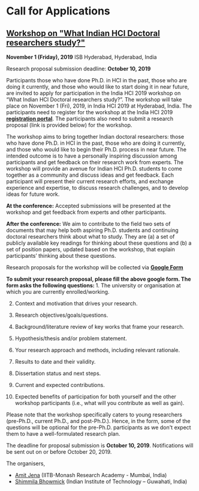 # Call for Applications

## [Workshop on "What Indian HCI Doctoral researchers study?"](https://amitjenaiitbm.github.io/IndiaHCI2019/)

<strong>November 1 (Friday), 2019</strong>
ISB Hyderabad, Hyderabad, India


Research proposal submission deadline: <strong>October 10, 2019</strong>

Participants those who have done Ph.D. in HCI in the past, those who are doing it currently, and those who would like to start doing it in near future, are invited to apply for participation in the India HCI 2019 workshop on “What Indian HCI Doctoral researchers study?”. The workshop will take place on November 1 (Fri), 2019, in India HCI 2019 at Hyderabad, India. The participants need to register for the workshop at the India HCI 2019 <strong>[registration portal](https://www.indiahci.org/indiahci_2019/register/)</strong>. The participants also need to submit a research proposal (link is provided below) for the workshop.

The workshop aims to bring together Indian doctoral researchers: those who have done Ph.D. in HCI in the past, those who are doing it currently, and those who would like to begin their Ph.D. process in near future. The intended outcome is to have a personally inspiring discussion among participants and get feedback on their research work from experts. The workshop will provide an avenue for Indian HCI Ph.D. students to come together as a community and discuss ideas and get feedback. Each participant will present their current research efforts, and exchange experience and expertise, to discuss research challenges, and to develop ideas for future work.

<strong>At the conference:</strong> Accepted submissions will be presented at the workshop and get feedback from experts and other participants.

<strong>After the conference:</strong> We aim to contribute to the field two sets of documents that may help both aspiring Ph.D. students and continuing doctoral researchers think about what to study. They are (a) a set of publicly available key readings for thinking about these questions and (b) a set of position papers, updated based on the workshop, that explain participants’ thinking about these questions.

Research proposals for the workshop will be collected via <strong>[Google Form](https://forms.gle/orhVNL6iqUkANxeK6)</strong>

<strong>
  To submit your research proposal, please fill the above google form. The form asks the following questions:
</strong>
1. The university or organisation at which you are currently enrolled/working.

2. Context and motivation that drives your research.

3. Research objectives/goals/questions.

4. Background/literature review of key works that frame your research.

5. Hypothesis/thesis and/or problem statement.

6. Your research approach and methods, including relevant rationale.

7. Results to date and their validity.

8. Dissertation status and next steps.

9. Current and expected contributions.

10. Expected benefits of participation for both yourself and the other workshop participants (i.e., what will you contribute as well as gain).

Please note that the workshop specifically caters to young researchers (pre-Ph.D., current Ph.D., and post-Ph.D.). Hence, in the form, some of the questions will be optional for the pre-Ph.D. participants as we don't expect them to have a well-formulated research plan.

The deadline for proposal submission is <strong>October 10, 2019</strong>. Notifications will be sent out on or before October 20, 2019.

The organisers,

- [Amit Jena](https://amitjenaiitbm.github.io/amitjena/) (IITB-Monash Research Academy - Mumbai, India)
- [Shimmila Bhowmick](http://embeddedinteractions.com/people.html) (Indian Institute of Technology – Guwahati, India)
